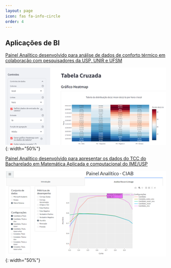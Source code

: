 ```yaml
---
layout: page
icon: fas fa-info-circle
order: 4
---
```



## Aplicações de BI

[Painel Analítico desenvolvido para análise de dados de conforto térmico em colaboração com pesquisadores da USP, UNIR e UFSM](https://iago-painel-v7-xyuomeiaiq-wn.a.run.app/)

![Painel Conforto Térmico](assets/img/figuras/print_painel_iago.png){: width="50%"}

[Painel Analítico desenvolvido para apresentar os dados do TCC do Bacharelado em Matemática Aplicada e computacional do IME/USP](https://ciab-dkc3sigowq-wn.a.run.app/)

![Painel TCC](assets/img/figuras/print_painel_tcc.png){: width="50%"}
